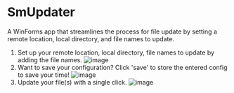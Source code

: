 # SmUpdater
A WinForms app that streamlines the process for file update by setting a remote location, local directory, and file names to update.
1. Set up your remote location, local directory, file names to update by adding the file names.
![image](https://github.com/user-attachments/assets/d8d9ae5d-f031-4e56-a911-497cc1176a8a)
2. Want to save your configuration? Click 'save' to store the entered config to save your time!
![image](https://github.com/user-attachments/assets/1e922411-c85d-4a08-9c99-ea56e2526977)
4. Update your file(s) with a single click.
![image](https://github.com/user-attachments/assets/8c162d24-2f6b-4289-9dca-05344c540dfc)
